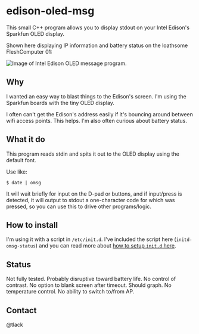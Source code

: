 # edison-oled-msg 

This small C++ program allows you to display stdout on your Intel Edison's Sparkfun OLED display.

Shown here displaying IP information and battery status on the loathsome FleshComputer 01:

![Image of Intel Edison OLED message program](http://modernmethod.com/send/files/omsg.jpg).

## Why

I wanted an easy way to blast things to the Edison's screen. I'm using the Sparkfun boards with the 
tiny OLED display. 

I often can't get the Edison's address easily if it's bouncing around between
wifi access points. This helps. I'm also often curious about battery status.

## What it do

This program reads stdin and spits it out to the OLED display using the default font.

Use like: 

```
$ date | omsg
```

It will wait briefly for input on the D-pad or buttons, and if input/press is detected, it will output
to stdout a one-character code for which was pressed, so you can use this to drive other programs/logic.

## How to install

I'm using it with a script in `/etc/init.d`. I've included the script here (`initd-omsg-status`) and you
can read more about [how to setup `init.d` here](http://stephaniemoyerman.com/?p=41).

## Status

Not fully tested. Probably disruptive toward battery life. No control of contrast. No option to blank screen
after timeout. Should graph. No temperature control. No ability to switch to/from AP.

## Contact

@tlack

